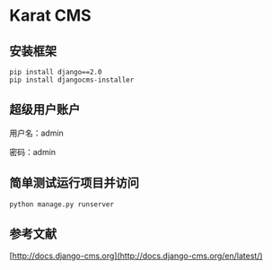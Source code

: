 # Karat CMS

## 安装框架

```
pip install django==2.0
pip install djangocms-installer
```

## 超级用户账户


用户名：admin

密码：admin

## 简单测试运行项目并访问

```
python manage.py runserver
```

## 参考文献

[http://docs.django-cms.org](http://docs.django-cms.org/en/latest/)
